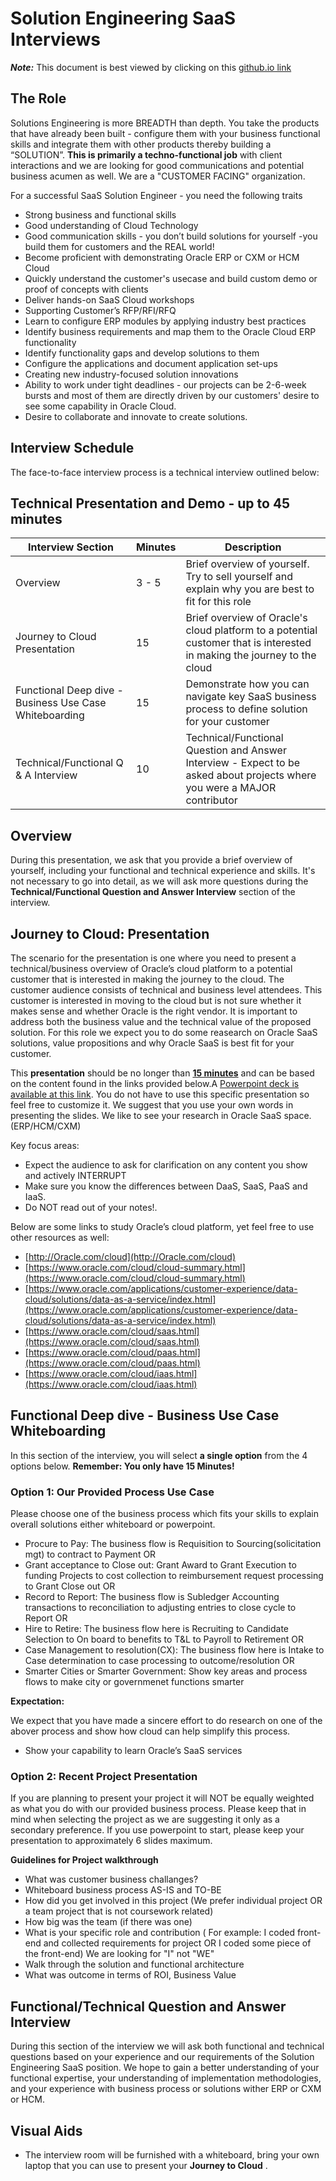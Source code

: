 # Solution Engineering SaaS Interviews

***Note:*** This document is best viewed by clicking on this [github.io link](https://mdesai005.github.io/SE-SaaS/articles/solution-engineering-SaaS/index.html)

## The Role
Solutions Engineering is more BREADTH than depth. You take the products that have already been built - configure them with your business functional skills and integrate them with other products thereby building a “SOLUTION”. **This is primarily a techno-functional job** with client interactions and we are looking for good communications and potential business acumen as well. We are a "CUSTOMER FACING" organization.

For a successful SaaS Solution Engineer - you need the following traits
* Strong business and functional skills
* Good understanding of Cloud Technology
* Good communication skills - you don’t build solutions for yourself -you build them for customers and the REAL world!
* Become proficient with demonstrating Oracle ERP or CXM or HCM Cloud
* Quickly understand the customer's usecase and build custom demo or proof of concepts with clients
* Deliver hands-on SaaS Cloud workshops
* Supporting Customer’s RFP/RFI/RFQ
* Learn to configure ERP modules by applying industry best practices
* Identify business requirements and map them to the Oracle Cloud ERP functionality
* Identify functionality gaps and develop solutions to them
* Configure the applications and document application set-ups
* Creating new industry-focused solution innovations
* Ability to work under tight deadlines - our projects can be 2-6-week bursts and most of them are directly driven by our customers' desire to see some capability in Oracle Cloud.
* Desire to collaborate and innovate to create solutions.

## Interview Schedule

The face-to-face interview process is a technical interview outlined below:

## Technical Presentation and Demo - up to 45 minutes

| Interview Section | Minutes | Description |
| --- | --- | --- |
| Overview | 3 - 5 | Brief overview of yourself. Try to sell yourself and explain why you are best to fit for this role|
| Journey to Cloud Presentation | 15 | Brief overview of Oracle's cloud platform to a potential customer that is interested in making the journey to the cloud |
| Functional Deep dive - Business Use Case Whiteboarding | 15 | Demonstrate how you can navigate key SaaS business process to define solution for your customer |  
| Technical/Functional Q & A Interview | 10 | Technical/Functional Question and Answer Interview - Expect to be asked about projects where you were a MAJOR contributor |

## Overview

During this presentation, we ask that you provide a brief overview of yourself, including your functional and technical experience and skills. It's not necessary to go into detail, as we will ask more questions during the **Technical/Functional Question and Answer Interview** section of the interview.

## Journey to Cloud: Presentation

The scenario for the presentation is one where you need to present a technical/business overview of Oracle’s cloud platform to a potential customer that is interested in making the journey to the cloud. The customer audience consists of technical and business level attendees. This customer is interested in moving to the cloud but is not sure whether it makes sense and whether Oracle is the right vendor.  It is important to address both the business value and the technical value of the proposed solution. For this role we expect you to do some reasearch on Oracle SaaS solutions, value propositions and why Oracle SaaS is best fit for your customer.

This **presentation** should be no longer than <u>**15 minutes**</u> and can be based on the content found in the links provided below.A [Powerpoint deck is available at this link](FY18_Candidate_Cloud_SaaS_Presentation.pptx). You do not have to use this specific presentation so feel free to customize it.  We suggest that you use your own words in presenting the slides. We like to see your research in Oracle SaaS space. (ERP/HCM/CXM)

Key focus areas:
- Expect the audience to ask for clarification on any content you show and actively INTERRUPT
- Make sure you know the differences between DaaS, SaaS, PaaS and IaaS.
- Do NOT read out of your notes!.  

Below are some links to study Oracle’s cloud platform, yet feel free to use other resources as well:

- [http://Oracle.com/cloud](http://Oracle.com/cloud)
- [https://www.oracle.com/cloud/cloud-summary.html](https://www.oracle.com/cloud/cloud-summary.html)
- [https://www.oracle.com/applications/customer-experience/data-cloud/solutions/data-as-a-service/index.html](https://www.oracle.com/applications/customer-experience/data-cloud/solutions/data-as-a-service/index.html)
- [https://www.oracle.com/cloud/saas.html](https://www.oracle.com/cloud/saas.html)
- [https://www.oracle.com/cloud/paas.html](https://www.oracle.com/cloud/paas.html)
- [https://www.oracle.com/cloud/iaas.html](https://www.oracle.com/cloud/iaas.html)


## Functional Deep dive - Business Use Case Whiteboarding

In this section of the interview, you will select **a single option** from the 4 options below. **Remember: You only have 15 Minutes!**

### **Option 1: Our Provided Process Use Case**

Please choose one of the business process which fits your skills to explain overall solutions either whiteboard or powerpoint.

* Procure to Pay:  The business flow is Requisition to Sourcing(solicitation mgt) to contract to Payment OR
* Grant acceptance to Close out:  Grant Award to Grant Execution to funding Projects to cost collection to reimbursement request processing to Grant Close out OR
* Record to Report:  The business flow is Subledger Accounting transactions to reconciliation to adjusting entries to close cycle to Report OR
* Hire to Retire:  The business flow here is Recruiting to Candidate Selection to On board to benefits to T&L to Payroll to Retirement OR
* Case Management to resolution(CX):  The business flow here is Intake to Case determination to case processing to outcome/resolution OR
* Smarter Cities or Smarter Government: Show key areas and process flows to make city or governmenet functions smarter

**Expectation:**

We expect that you have made a sincere effort to do research on one of the abover process and show how cloud can help simplify this process.
- Show your capability to learn Oracle’s SaaS services


### **Option 2: Recent Project Presentation**
If you are planning to present your project it will NOT be equally weighted as what you do with our provided business process. Please keep that in mind when selecting the project as we are suggesting it only as a secondary preference. If you use powerpoint to start, please keep your presentation to approximately 6 slides maximum.

**Guidelines for Project walkthrough**
- What was customer business challanges?
- Whiteboard business process AS-IS and TO-BE
- How did you get involved in this project (We prefer individual project OR a team project that is not coursework related)
- How big was the team (if there was one)
- What is your specific role and contribution ( For example: I coded front-end and collected requirements for project OR I coded some piece of the front-end) We are looking for "I" not "WE"
- Walk through the solution and functional architecture
- What was outcome in terms of ROI, Business Value
	

## Functional/Technical Question and Answer Interview

During this section of the interview we will ask both functional and technical questions based on your experience and our requirements of the Solution Engineering SaaS position. We hope to gain a better understanding of your functional expertise, your understanding of implementation methodologies, and your experience with business process or solutions wither ERP or CXM or HCM.

## Visual Aids

- The interview room will be furnished with a whiteboard, bring your own laptop that you can use to present your **Journey to Cloud** .
